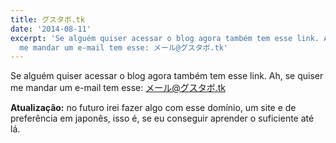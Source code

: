 ```yaml
---
title: グスタボ.tk
date: '2014-08-11'
excerpt: 'Se alguém quiser acessar o blog agora também tem esse link. Ah, se quiser
  me mandar um e-mail tem esse: メール@グスタボ.tk'
---
```




Se alguém quiser acessar o blog agora também tem esse link. Ah, se
quiser me mandar um e-mail tem esse: メール@グスタボ.tk

**Atualização:** no futuro irei fazer algo com esse domínio, um site e
de preferência em japonês, isso é, se eu conseguir aprender o suficiente
até lá.

